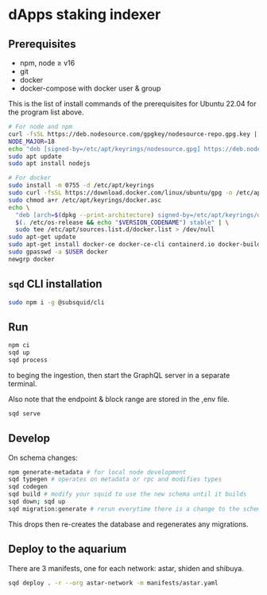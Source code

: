 # dApps staking indexer

## Prerequisites

- npm, node ≥ v16
- git
- docker
- docker-compose with docker user & group

This is the list of install commands of the prerequisites for Ubuntu 22.04 for the program list above.

```bash
# For node and npm
curl -fsSL https://deb.nodesource.com/gpgkey/nodesource-repo.gpg.key | sudo gpg --dearmor -o /etc/apt/keyrings/nodesource.gpg
NODE_MAJOR=18
echo "deb [signed-by=/etc/apt/keyrings/nodesource.gpg] https://deb.nodesource.com/node_$NODE_MAJOR.x nodistro main" | sudo tee /etc/apt/sources.list.d/nodesource.list
sudo apt update
sudo apt install nodejs

# For docker
sudo install -m 0755 -d /etc/apt/keyrings
sudo curl -fsSL https://download.docker.com/linux/ubuntu/gpg -o /etc/apt/keyrings/docker.asc
sudo chmod a+r /etc/apt/keyrings/docker.asc
echo \
  "deb [arch=$(dpkg --print-architecture) signed-by=/etc/apt/keyrings/docker.asc] https://download.docker.com/linux/ubuntu \
  $(. /etc/os-release && echo "$VERSION_CODENAME") stable" | \
  sudo tee /etc/apt/sources.list.d/docker.list > /dev/null
sudo apt-get update
sudo apt-get install docker-ce docker-ce-cli containerd.io docker-buildx-plugin docker-compose-plugin docker-compose
sudo gpasswd -a $USER docker
newgrp docker
```

## `sqd` CLI installation

```bash
sudo npm i -g @subsquid/cli
```

## Run

```bash
npm ci
sqd up
sqd process
```

to beging the ingestion, then start the GraphQL server in a separate terminal.

Also note that the endpoint & block range are stored in the ,env file.

```bash
sqd serve
```

## Develop

On schema changes:

```bash
npm generate-metadata # for local node development
sqd typegen # operates on metadata or rpc and modifies types
sqd codegen
sqd build # modify your squid to use the new schema until it builds
sqd down; sqd up
sqd migration:generate # rerun everytime there is a change to the schema
```

This drops then re-creates the database and regenerates any migrations.

## Deploy to the aquarium

There are 3 manifests, one for each network: astar, shiden and shibuya.

```bash
sqd deploy . -r --org astar-network -m manifests/astar.yaml
```
